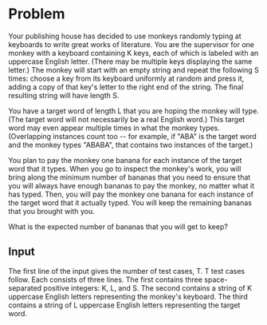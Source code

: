 # Problem

Your publishing house has decided to use monkeys randomly typing at keyboards to write great works of literature. You are the supervisor for one monkey with a keyboard containing K keys, each of which is labeled with an uppercase English letter. (There may be multiple keys displaying the same letter.) The monkey will start with an empty string and repeat the following S times: choose a key from its keyboard uniformly at random and press it, adding a copy of that key's letter to the right end of the string. The final resulting string will have length S.

You have a target word of length L that you are hoping the monkey will type. (The target word will not necessarily be a real English word.) This target word may even appear multiple times in what the monkey types. (Overlapping instances count too -- for example, if "ABA" is the target word and the monkey types "ABABA", that contains two instances of the target.)

You plan to pay the monkey one banana for each instance of the target word that it types. When you go to inspect the monkey's work, you will bring along the minimum number of bananas that you need to ensure that you will always have enough bananas to pay the monkey, no matter what it has typed. Then, you will pay the monkey one banana for each instance of the target word that it actually typed. You will keep the remaining bananas that you brought with you.

What is the expected number of bananas that you will get to keep?

## Input

The first line of the input gives the number of test cases, T. T test cases follow. Each consists of three lines. The first contains three space-separated positive integers: K, L, and S. The second contains a string of K uppercase English letters representing the monkey's keyboard. The third contains a string of L uppercase English letters representing the target word.
